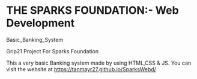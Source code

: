 # THE SPARKS FOUNDATION:- Web Development
Basic_Banking_System

Grip21
Project For Sparks Foundation

This a very basic Banking system made by using HTML,CSS & JS.
You can visit the website at https://tanmayr27.github.io/SparksWebd/
